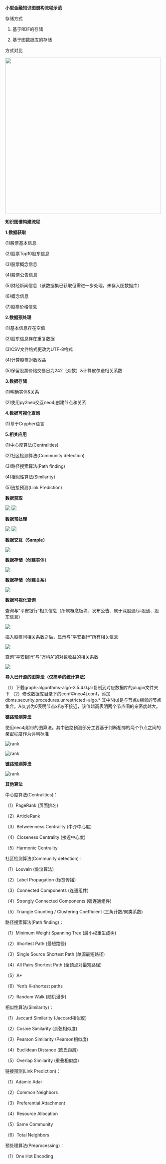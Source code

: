 **小型金融知识图谱构流程示范**

存储方式

1. 基于RDF的存储

2. 基于图数据库的存储

方式对比

<img src="https://github.com/jm199504/Financial-Knowledge-Graphs/blob/master/images/compare.png)" width="500">

**知识图谱构建流程**

**1.数据获取**

(1)股票基本信息

(2)股票Top10股东信息    

(3)股票概念信息   

(4)股票公告信息   

(5)财经新闻信息（该数据集已获取但需进一步处理，未存入图数据库）   

(6)概念信息   

(7)股票价格信息

**2.数据预处理**

(1)基本信息存在空值   

(2)股东信息存在重复数据

(3)CSV文件格式更改为UTF-8格式 

(4)计算股票对数收益   

(5)保留股票价格交易日为242（众数）&计算皮尔逊相关系数

**3.数据存储**

(1)明确实体&关系    

(2)使用py2neo交互neo4j创建节点和关系

**4.数据可视化查询**

(1)基于Crypher语言

**5.相关应用**

(1)中心度算法(Centralities)    

(2)社区检测算法(Community detection)    

(3)路径搜索算法(Path finding)  

(4)相似性算法(Similarity)    

(5)链接预测(Link Prediction)

**数据获取**

<img src="https://github.com/jm199504/Financial-Knowledge-Graphs/blob/master/images/obtain.png">

<img src="https://github.com/jm199504/Financial-Knowledge-Graphs/blob/master/images/obtain2.png">

**数据预处理**

<img src="https://github.com/jm199504/Financial-Knowledge-Graphs/blob/master/images/preprocess.png">

<img src="https://github.com/jm199504/Financial-Knowledge-Graphs/blob/master/images/preprocess2.png">

**数据交互（Sample）**

<img src="https://github.com/jm199504/Financial-Knowledge-Graphs/blob/master/images/sample.png">

**数据存储（创建实体）**

<img src="https://github.com/jm199504/Financial-Knowledge-Graphs/blob/master/images/createEntity.png">

**数据存储（创建关系）**

<img src="https://github.com/jm199504/Financial-Knowledge-Graphs/blob/master/images/createRelation.png">

**数据可视化查询**

查询与“平安银行”相关信息（所属概念板块、发布公告、属于深股通/沪股通、股东信息）

<img src="https://github.com/jm199504/Financial-Knowledge-Graphs/blob/master/images/match.png">

插入股票间相关系数之后，显示与“平安银行”所有相关信息

<img src="https://github.com/jm199504/Financial-Knowledge-Graphs/blob/master/images/match2.png">

查询“平安银行”与“万科A”的对数收益的相关系数

<img src="https://github.com/jm199504/Financial-Knowledge-Graphs/blob/master/images/match3.png">

**导入已开源的图算法（仅简单的统计算法）**

（1）下载graph-algorithms-algo-3.5.4.0.jar复制到对应数据库的plugin文件夹下
（2）修改数据库目录下的conf中neo4j.conf，添加dbms.security.procedures.unrestricted=algo.*
其中N(u)是与节点u相邻的节点集合。A(x,y)为0表明节点x和y不接近，该值越高表明两个节点间的亲密度越大。

**链路预测算法**

使用neo4j附带的图算法，其中链路预测部分主要基于判断相邻的两个节点之间的亲密程度作为评判标准

![rank](https://github.com/jm199504/Financial-Knowledge-Graphs/blob/master/images/linkpredict.png)

![rank](https://github.com/jm199504/Financial-Knowledge-Graphs/blob/master/images/linkpredict2.png)

**链路预测算法**

![rank](https://github.com/jm199504/Financial-Knowledge-Graphs/blob/master/images/linkpredict3.png)

**其他算法**

中心度算法(Centralities)：

（1）PageRank (页面排名)

（2）ArticleRank

（3）Betweenness Centrality (中介中心度)

（4）Closeness Centrality (接近中心度)

（5）Harmonic Centrality

社区检测算法(Community detection)：

（1）Louvain (鲁汶算法)

（2）Label Propagation (标签传播)

（3）Connected Components (连通组件)

（4）Strongly Connected Components (强连通组件)

（5）Triangle Counting / Clustering Coefficient (三角计数/聚类系数)

路径搜索算法(Path finding)：

（1）Minimum Weight Spanning Tree (最小权重生成树)

（2）Shortest Path (最短路径)

（3）Single Source Shortest Path (单源最短路径)

（4）All Pairs Shortest Path (全顶点对最短路径)

（5）A*

（6）Yen’s K-shortest paths

（7）Random Walk (随机漫步)

相似性算法(Similarity)：

（1）Jaccard Similarity (Jaccard相似度)

（2）Cosine Similarity (余弦相似度)

（3）Pearson Similarity (Pearson相似度)

（4）Euclidean Distance (欧氏距离)

（5）Overlap Similarity (重叠相似度)

链接预测(Link Prediction)：

（1）Adamic Adar

（2）Common Neighbors

（3）Preferential Attachment

（4）Resource Allocation

（5）Same Community

（6）Total Neighbors

预处理算法(Preprocessing)：

（1）One Hot Encoding
